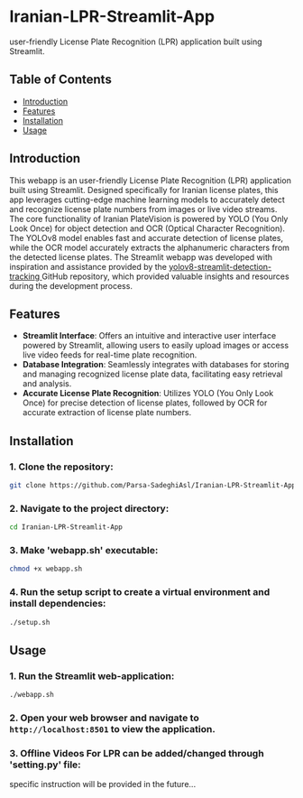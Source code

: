 # Iranian-LPR-Streamlit-App

user-friendly License Plate Recognition (LPR) application built using Streamlit.

## Table of Contents

- [Introduction](#introduction)
- [Features](#features)
- [Installation](#installation)
- [Usage](#usage)

## Introduction
This webapp is an user-friendly License Plate Recognition (LPR) application built using Streamlit. Designed specifically for Iranian license plates, this app leverages cutting-edge machine learning models to accurately detect and recognize license plate numbers from images or live video streams.
The core functionality of Iranian PlateVision is powered by YOLO (You Only Look Once) for object detection and OCR (Optical Character Recognition). The YOLOv8 model enables fast and accurate detection of license plates, while the OCR model accurately extracts the alphanumeric characters from the detected license plates.
The Streamlit webapp was developed with inspiration and assistance provided by the [ yolov8-streamlit-detection-tracking
](https://github.com/CodingMantras/yolov8-streamlit-detection-tracking) GitHub repository, which provided valuable insights and resources during the development process.

## Features

- **Streamlit Interface**: Offers an intuitive and interactive user interface powered by Streamlit, allowing users to easily upload images or access live video feeds for real-time plate recognition.
- **Database Integration**: Seamlessly integrates with databases for storing and managing recognized license plate data, facilitating easy retrieval and analysis.
- **Accurate License Plate Recognition**: Utilizes YOLO (You Only Look Once) for precise detection of license plates, followed by OCR for accurate extraction of license plate numbers.

## Installation

### 1. Clone the repository:
   ```bash
   git clone https://github.com/Parsa-SadeghiAsl/Iranian-LPR-Streamlit-App.git
   ```
### 2. Navigate to the project directory:
   ```bash
   cd Iranian-LPR-Streamlit-App
   ```
### 3. Make 'webapp.sh' executable:
   ```bash
   chmod +x webapp.sh
   ```
### 4. Run the setup script to create a virtual environment and install dependencies:
   ```bash
   ./setup.sh
   ```

## Usage

### 1. Run the Streamlit web-application:
   ```bash
   ./webapp.sh
   ```
### 2. Open your web browser and navigate to `http://localhost:8501` to view the application.

### 3. Offline Videos For LPR can be added/changed through 'setting.py' file:

specific instruction will be provided in the future...

